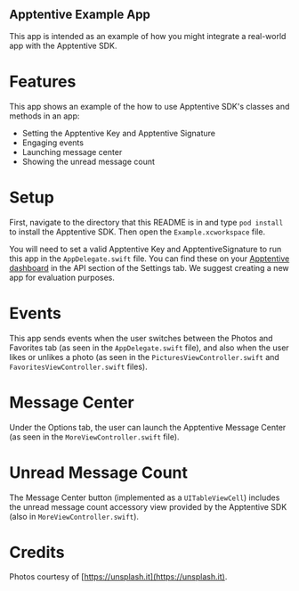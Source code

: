 Apptentive Example App
-----------------------

This app is intended as an example of how you might integrate a real-world app with the Apptentive SDK.

Features
========

This app shows an example of the how to use Apptentive SDK's classes and methods in an app:

- Setting the Apptentive Key and Apptentive Signature
- Engaging events
- Launching message center
- Showing the unread message count

Setup
=====

First, navigate to the directory that this README is in and type `pod install` to install the Apptentive SDK. Then open the `Example.xcworkspace` file.

You will need to set a valid Apptentive Key and ApptentiveSignature to run this app in the `AppDelegate.swift` file. You can find these on your [Apptentive dashboard](https://be.apptentive.com/apps/current/settings/api) in the API section of the Settings tab. We suggest creating a new app for evaluation purposes.

Events
======

This app sends events when the user switches between the Photos and Favorites tab (as seen in the `AppDelegate.swift` file), and also when the user likes or unlikes a photo (as seen in the `PicturesViewController.swift` and `FavoritesViewController.swift` files).

Message Center
==============

Under the Options tab, the user can launch the Apptentive Message Center (as seen in the `MoreViewController.swift` file).

Unread Message Count
====================

The Message Center button (implemented as a `UITableViewCell`) includes the unread message count accessory view provided by the Apptentive SDK (also in `MoreViewController.swift`).

Credits
=======

Photos courtesy of [https://unsplash.it](https://unsplash.it).
